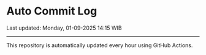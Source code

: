 # Auto Commit Log

Last updated: Monday, 01-09-2025 14:15 WIB

---

This repository is automatically updated every hour using GitHub Actions.
